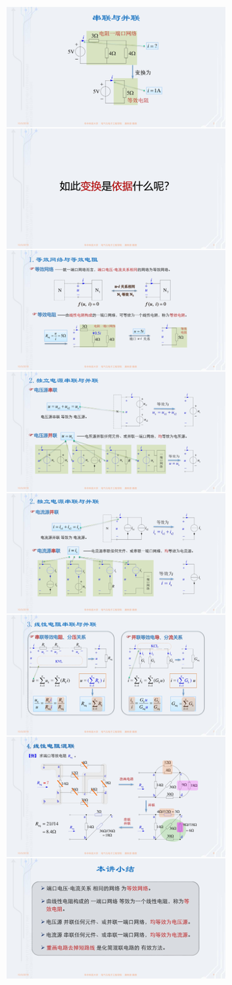 ![](./images/2-1串联与并联-图片-1.jpg)
![](./images/2-1串联与并联-图片-2.jpg)
![](./images/2-1串联与并联-图片-3.jpg)
![](./images/2-1串联与并联-图片-4.jpg)
![](./images/2-1串联与并联-图片-5.jpg)
![](./images/2-1串联与并联-图片-6.jpg)
![](./images/2-1串联与并联-图片-7.jpg)
![](./images/2-1串联与并联-图片-8.jpg)